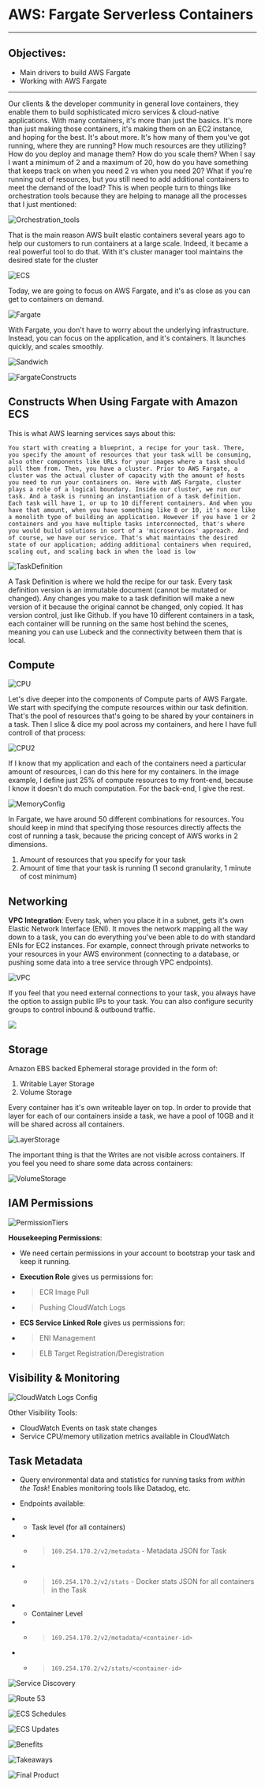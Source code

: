 # AWS: Fargate Serverless Containers

---

## Objectives:

- Main drivers to build AWS Fargate
- Working with AWS Fargate

---

Our clients & the developer community in general love containers, they enable them to build sophisticated micro services & cloud-native applications. With many containers, it's more than just the basics. It's more than just making those containers, it's making them on an EC2 instance, and hoping for the best. It's about more. It's how many of them you've got running, where they are running? How much resources are they utilizing? How do you deploy and manage them? How do you scale them? When I say I want a minimum of 2 and a maximum of 20, how do you have something that keeps track on when you need 2 vs when you need 20? What if you're running out of resources, but you still need to add additional containers to meet the demand of the load? This is when people turn to things like orchestration tools because they are helping to manage all the processes that I just mentioned:

![Orchestration_tools](https://i.imgur.com/w7o1G7h.png)

That is the main reason AWS built elastic containers several years ago to help our customers to run containers at a large scale. Indeed, it became a real powerful tool to do that. With it's cluster manager tool maintains the desired state for the cluster

![ECS](https://i.imgur.com/gmZeobC.png)

Today, we are going to focus on AWS Fargate, and it's as close as you can get to containers on demand.

![Fargate](https://i.imgur.com/XSV5a8o.png)

With Fargate, you don't have to worry about the underlying infrastructure. Instead, you can focus on the application, and it's containers. It launches quickly, and scales smoothly.

![Sandwich](https://i.imgur.com/YukrajM.png)

![FargateConstructs](https://i.imgur.com/ZMEHy9d.png)

## Constructs When Using Fargate with Amazon ECS

This is what AWS learning services says about this:

```
You start with creating a blueprint, a recipe for your task. There, you specify the amount of resources that your task will be consuming, also other components like URLs for your images where a task should pull them from. Then, you have a cluster. Prior to AWS Fargate, a cluster was the actual cluster of capacity with the amount of hosts you need to run your containers on. Here with AWS Fargate, cluster plays a role of a logical boundary. Inside our cluster, we run our task. And a task is running an instantiation of a task definition. Each task will have 1, or up to 10 different containers. And when you have that amount, when you have something like 8 or 10, it's more like a monolith type of building an application. However if you have 1 or 2 containers and you have multiple tasks interconnected, that's where you would build solutions in sort of a 'microservices' approach. And of course, we have our service. That's what maintains the desired state of our application; adding additional containers when required, scaling out, and scaling back in when the load is low
```

![TaskDefinition](https://i.imgur.com/9IJRL4B.png)

A Task Definition is where we hold the recipe for our task. Every task definition version is an immutable document (cannot be mutated or changed). Any changes you make to a task definition will make a new version of it because the original cannot be changed, only copied. It has version control, just like Github. If you have 10 different containers in a task, each container will be running on the same host behind the scenes, meaning you can use Lubeck and the connectivity between them that is local.

## Compute

![CPU](https://i.imgur.com/a7cvF7d.png)

Let's dive deeper into the components of Compute parts of AWS Fargate. We start with specifying the compute resources within our task definition. That's the pool of resources that's going to be shared by your containers in a task. Then I slice & dice my pool across my containers, and here I have full controll of that process:

![CPU2](https://i.imgur.com/sFlZX8t.png)

If I know that my application and each of the containers need a particular amount of resources, I can do this here for my containers. In the image example, I define just 25% of compute resources to my front-end, because I know it doesn't do much computation. For the back-end, I give the rest.

![MemoryConfig](https://i.imgur.com/NlqK92K.png)

In Fargate, we have around 50 different combinations for resources. You should keep in mind that specifying those resources directly affects the cost of running a task, because the pricing concept of AWS works in 2 dimensions.

1. Amount of resources that you specify for your task
2. Amount of time that your task is running (1 second granularity, 1 minute of cost minimum)

## Networking

**VPC Integration**: Every task, when you place it in a subnet, gets it's own Elastic Network Interface (ENI). It moves the network mapping all the way down to a task, you can do everything you've been able to do with standard ENIs for EC2 instances. For example, connect through private networks to your resources in your AWS environment (connecting to a database, or pushing some data into a tree service through VPC endpoints).

![VPC](https://i.imgur.com/BmX6ayi.png)

If you feel that you need external connections to your task, you always have the option to assign public IPs to your task. You can also configure security groups to control inbound & outbound traffic.

![](https://i.imgur.com/cqQ64ie.png)

## Storage

Amazon EBS backed Ephemeral storage provided in the form of:

1. Writable Layer Storage
2. Volume Storage

Every container has it's own writeable layer on top. In order to provide that layer for each of our containers inside a task, we have a pool of 10GB and it will be shared across all containers.

![LayerStorage](https://i.imgur.com/3R2exE4.png)

The important thing is that the Writes are not visible across containers. If you feel you need to share some data across containers:

![VolumeStorage](https://i.imgur.com/FSZ8APh.png)

## IAM Permissions

![PermissionTiers](https://i.imgur.com/Az36rml.png)

**Housekeeping Permissions**:

- We need certain permissions in your account to bootstrap your task and keep it running.

- **Execution Role** gives us permissions for:
- > ECR Image Pull
- > Pushing CloudWatch Logs

- **ECS Service Linked Role** gives us permissions for:
- > ENI Management
- > ELB Target Registration/Deregistration

## Visibility & Monitoring

![CloudWatch Logs Config](https://i.imgur.com/B3W1A96.png)

Other Visibility Tools:

- CloudWatch Events on task state changes
- Service CPU/memory utilization metrics available in CloudWatch

## Task Metadata

- Query environmental data and statistics for running tasks from _within the Task_! Enables monitoring tools like Datadog, etc.

- Endpoints available:
- - Task level (for all containers)
- - > `169.254.170.2/v2/metadata` - Metadata JSON for Task
- - > `169.254.170.2/v2/stats` - Docker stats JSON for all containers in the Task

- - Container Level
- - > `169.254.170.2/v2/metadata/<container-id>`
- - > `169.254.170.2/v2/stats/<container-id>`

![Service Discovery](https://i.imgur.com/KoE5Awu.png)

![Route 53](https://i.imgur.com/LR9dOc6.png)

![ECS Schedules](https://i.imgur.com/ytjeLi7.png)

![ECS Updates](https://i.imgur.com/6MWETCK.png)

![Benefits](https://i.imgur.com/a893MaZ.png)

![Takeaways](https://i.imgur.com/5lVrqKR.png)

![Final Product](https://i.imgur.com/NNnpXc1.png)
